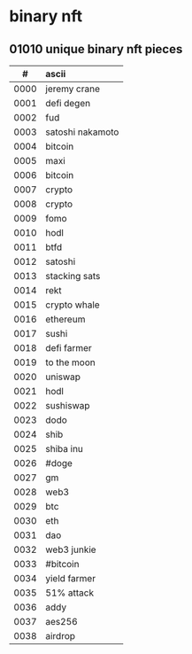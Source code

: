# binary nft

## 01010 unique binary nft pieces 


| #      | ascii |
| :---:        |    :----   |
| 0000 | jeremy crane |
| 0001 | defi degen |
| 0002 | fud |
| 0003 | satoshi nakamoto |
| 0004 | bitcoin |
| 0005 | maxi | 
| 0006 | bitcoin | 
| 0007 | crypto | 
| 0008 | crypto |
| 0009 | fomo |
| 0010 | hodl |
| 0011 | btfd |
| 0012 | satoshi |
| 0013 | stacking sats |
| 0014 | rekt |
| 0015 | crypto whale |
| 0016 | ethereum |
| 0017 | sushi |
| 0018 | defi farmer |
| 0019 | to the moon |
| 0020 | uniswap |
| 0021 | hodl |
| 0022 | sushiswap |
| 0023 | dodo |
| 0024 | shib |
| 0025 | shiba inu |
| 0026 | #doge |
| 0027 | gm |
| 0028 | web3 |
| 0029 | btc |
| 0030 | eth |
| 0031 | dao | 
| 0032 | web3 junkie |
| 0033 | #bitcoin |
| 0034 | yield farmer |
| 0035 | 51% attack |
| 0036 | addy |
| 0037 | aes256 |
| 0038 | airdrop |
